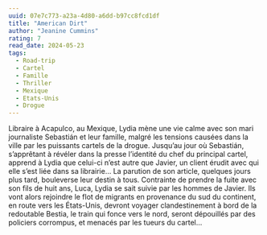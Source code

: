```yaml
---
uuid: 07e7c773-a23a-4d80-a6dd-b97cc8fcd1df
title: "American Dirt"
author: "Jeanine Cummins"
rating: 7
read_date: 2024-05-23
tags:
  - Road-trip
  - Cartel
  - Famille
  - Thriller
  - Mexique
  - Etats-Unis
  - Drogue
---
```


Libraire à Acapulco, au Mexique, Lydia mène une vie calme avec son mari journaliste Sebastián et leur famille, malgré les tensions causées dans la ville par les puissants cartels de la drogue. Jusqu’au jour où Sebastián, s’apprêtant à révéler dans la presse l’identité du chef du principal cartel, apprend à Lydia que celui-ci n’est autre que Javier, un client érudit avec qui elle s’est liée dans sa librairie… La parution de son article, quelques jours plus tard, bouleverse leur destin à tous.
Contrainte de prendre la fuite avec son fils de huit ans, Luca, Lydia se sait suivie par les hommes de Javier. Ils vont alors rejoindre le flot de migrants en provenance du sud du continent, en route vers les États-Unis, devront voyager clandestinement à bord de la redoutable Bestia, le train qui fonce vers le nord, seront dépouillés par des policiers corrompus, et menacés par les tueurs du cartel…